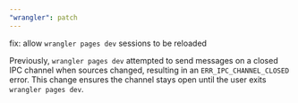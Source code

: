 ```yaml
---
"wrangler": patch
---
```


fix: allow `wrangler pages dev` sessions to be reloaded

Previously, `wrangler pages dev` attempted to send messages on a closed IPC
channel when sources changed, resulting in an `ERR_IPC_CHANNEL_CLOSED` error.
This change ensures the channel stays open until the user exits `wrangler pages dev`.
